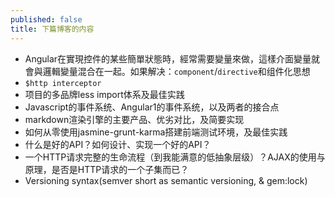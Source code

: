 ```yaml
---
published: false
title: 下篇博客的内容
---
```


* Angular在實現控件的某些簡單狀態時，經常需要變量來做，這樣介面變量就會與邏輯變量混合在一起。如果解决：`component`/`directive`和组件化思想
* `$http interceptor`
* 项目的多品牌less import体系及最佳实践
* Javascript的事件系统、Angular1的事件系统，以及两者的接合点
* markdown渲染引擎的主要产品、优劣对比，及简要实现
* 如何从零使用jasmine-grunt-karma搭建前端测试环境，及最佳实践
* 什么是好的API？如何设计、实现一个好的API？
* 一个HTTP请求完整的生命流程（到我能满意的低抽象层级）？AJAX的使用与原理，是否是HTTP请求的一个子集而已？
* Versioning syntax(semver short as semantic versioning, & gem:lock)
